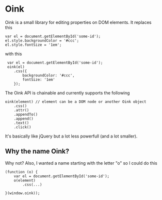 # Oink

Oink is a small library for editing properties on DOM elements. It replaces this

	var el = document.getElementById('some-id');
	el.style.backgroundColor = '#ccc';
	el.style.fontSize = '1em';

with this

	 var el = document.getElementById('some-id');
	 oink(el)
		.css({
			backgroundColor: '#ccc',
			fontSize: '1em'
		});

The Oink API is chainable and currently supports the following

	oink(element) // element can be a DOM node or another Oink object  
		.css()
		.attr()
		.appendTo()
		.append()
		.text()
		.click()

It's basically like jQuery but a lot less powerfull (and a lot smaller).

## Why the name Oink?

Why not? Also, I wanted a name starting with the letter "o" so I could do this

	(function (o) {
		var el = document.getElementById('some-id');
		o(element)
			.css(...)

	}(window.oink));
